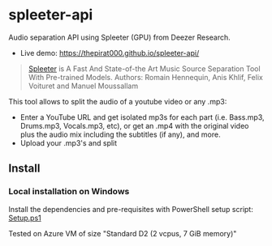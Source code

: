 # spleeter-api

Audio separation API using Spleeter (GPU) from Deezer Research.

- Live demo: https://thepirat000.github.io/spleeter-api/

> [Spleeter](https://github.com/deezer/spleeter) is A Fast And State-of-the Art Music Source Separation Tool With Pre-trained Models.
> Authors: Romain Hennequin, Anis Khlif, Felix Voituret and Manuel Moussallam

This tool allows to split the audio of a youtube video or any .mp3:

- Enter a YouTube URL and get isolated mp3s for each part (i.e. Bass.mp3, Drums.mp3, Vocals.mp3, etc), or get an .mp4 with the original video plus the audio mix including the subtitles (if any), and more.
- Upload your .mp3's and split

## Install

### Local installation on Windows

Install the dependencies and pre-requisites with PowerShell setup script: [Setup.ps1](https://github.com/thepirat000/spleeter-api/blob/master/Setup.ps1)

Tested on Azure VM of size "Standard D2 (2 vcpus, 7 GiB memory)" 






